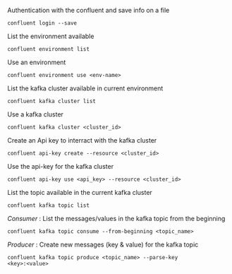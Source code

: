 Authentication with the confluent and save info on a file
```
confluent login --save
```
List the environment available
```
confluent environment list
```
Use an environment
```
confluent environment use <env-name>
```
List the kafka cluster available in current environment
```
confluent kafka cluster list
```
Use a kafka cluster 
```
confluent kafka cluster <cluster_id>
```
Create an Api key to interract with the kafka cluster
```
confluent api-key create --resource <cluster_id>
```
Use the api-key for the kafka cluster
```
confluent api-key use <api_key> --resource <cluster_id>
```
List the topic available in the current kafka cluster
```
confluent kafka topic list
```
*Consumer* : List the messages/values in the kafka topic from the beginning
```
confluent kafka topic consume --from-beginning <topic_name>
```
*Producer* : Create new messages (key & value) for the kafka topic
```
confluent kafka topic produce <topic_name> --parse-key
<key>:<value>
```

